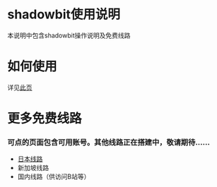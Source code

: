 # shadowbit使用说明
本说明中包含shadowbit操作说明及免费线路

# 如何使用
详见[此页](../README.md#如何使用)

# 更多免费线路
### 可点的页面包含可用账号。其他线路正在搭建中，敬请期待......
- [日本线路](./japan_ss_line.md)
- 新加坡线路
- 国内线路（供访问B站等）
